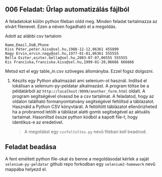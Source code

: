 ## 006 Feladat: Űrlap automatizálás fájlból

A feladatokat külön python fileban oldd meg. Minden feladat tartalmazza az elvárt filenevet. Ezen a néven fogadható el a megoldás.

Adott az alábbi csv tartalom
```
Name,Email,DoB,Phone
Kiss Péter,peter.kiss@sel.hu,1988-12-12,06361 455899
Nagy Ervin,ervin.nagy@sel.hu,1977-01-01,06361 555555
Bella Eszter,eszter.bella@sel.hu,2003-07-07,06555 555555
Kis Franciska,franciska.kiss@sel.hu,1999-01-20,06666 666666
```
Metsd ezt el egy table_in.csv szöveges állományba. Ezzel fogsz dolgozni.

1) Készíts egy Python alkalmazást ami selenium-ot használ. Indítsd el lokálisan a selenium-py-peldatar alkalmazást. A program töltse be a példatárból az `http://localhost:9999/another_form.html` oldalt. A program segítségével olvassd be a csv tartalmat. A feladatod, hogy az oldalon található formanyomtatvány segítségével feltöltsd a táblázatot. Használd a Python CSV könyvtárát. A feltöltött táblázatot ellenőrizheted ha a probramod letölti a táblázat alatti gomb segítségével az aktuális tartalmat. Hasonlítsd össze python kódból a kapott file-t, hogy identikus-e az eredetivel.
    > A megoldást egy `csvfeltoltes.py` nevű fileban kell beadnod.

## Feladat beadása
A fent eméített python file-okat és benne a megoldásodat kérlek a saját `selenium-py-peldatar` github repo forkodban egy `selenium2-homework` nevű mappába helyezd el.
